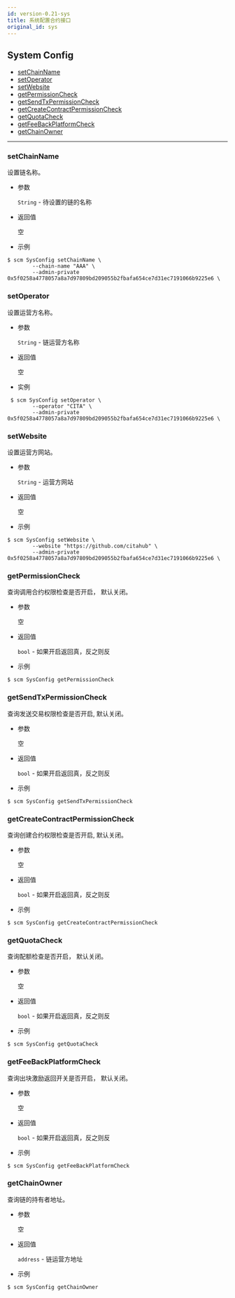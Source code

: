 ```yaml
---
id: version-0.21-sys
title: 系统配置合约接口
original_id: sys
---
```


<h2 class="hover-list">System Config</h2>

* [setChainName](#setChainName)
* [setOperator](#setOperator)
* [setWebsite](#setWebsite)
* [getPermissionCheck](#getPermissionCheck)
* [getSendTxPermissionCheck](#getSendTxPermissionCheck)
* [getCreateContractPermissionCheck](#getCreateContractPermissionCheck)
* [getQuotaCheck](#getQuotaCheck)
* [getFeeBackPlatformCheck](#getFeeBackPlatformCheck)
* [getChainOwner](#getChainOwner)

***

### setChainName

设置链名称。

* 参数

    `String` - 待设置的链的名称

* 返回值

    空

* 示例

```shell
$ scm SysConfig setChainName \
        --chain-name "AAA" \
        --admin-private 0x5f0258a4778057a8a7d97809bd209055b2fbafa654ce7d31ec7191066b9225e6 \
```

### setOperator

设置运营方名称。

* 参数

    `String` - 链运营方名称

* 返回值

    空

* 实例

```shell
 $ scm SysConfig setOperator \
        --operator "CITA" \
        --admin-private 0x5f0258a4778057a8a7d97809bd209055b2fbafa654ce7d31ec7191066b9225e6 \
```

### setWebsite

设置运营方网站。

* 参数

    `String` - 运营方网站

* 返回值

    空

* 示例

```shell
$ scm SysConfig setWebsite \
        --website "https://github.com/citahub" \
        --admin-private 0x5f0258a4778057a8a7d97809bd209055b2fbafa654ce7d31ec7191066b9225e6 \
```

### getPermissionCheck

查询调用合约权限检查是否开启， 默认关闭。

* 参数

    空

* 返回值

    `bool` - 如果开启返回真，反之则反

* 示例

```shell
$ scm SysConfig getPermissionCheck
```

### getSendTxPermissionCheck

查询发送交易权限检查是否开启, 默认关闭。

* 参数

    空

* 返回值

    `bool` - 如果开启返回真，反之则反

* 示例

```shell
$ scm SysConfig getSendTxPermissionCheck
```

### getCreateContractPermissionCheck

查询创建合约权限检查是否开启, 默认关闭。

* 参数

    空

* 返回值

    `bool` - 如果开启返回真，反之则反

* 示例

```shell
$ scm SysConfig getCreateContractPermissionCheck
```

### getQuotaCheck

查询配额检查是否开启， 默认关闭。

* 参数

    空

* 返回值

    `bool` - 如果开启返回真，反之则反

* 示例

```shell
$ scm SysConfig getQuotaCheck
```

### getFeeBackPlatformCheck

查询出块激励返回开关是否开启， 默认关闭。

* 参数

    空

* 返回值

    `bool` - 如果开启返回真，反之则反

* 示例

```shell
$ scm SysConfig getFeeBackPlatformCheck
```

### getChainOwner

查询链的持有者地址。

* 参数

    空

* 返回值

    `address` - 链运营方地址

* 示例

```shell
$ scm SysConfig getChainOwner
```
